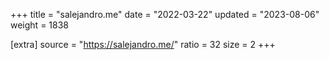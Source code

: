 +++
title = "salejandro.me"
date = "2022-03-22"
updated = "2023-08-06"
weight = 1838

[extra]
source = "https://salejandro.me/"
ratio = 32
size = 2
+++

